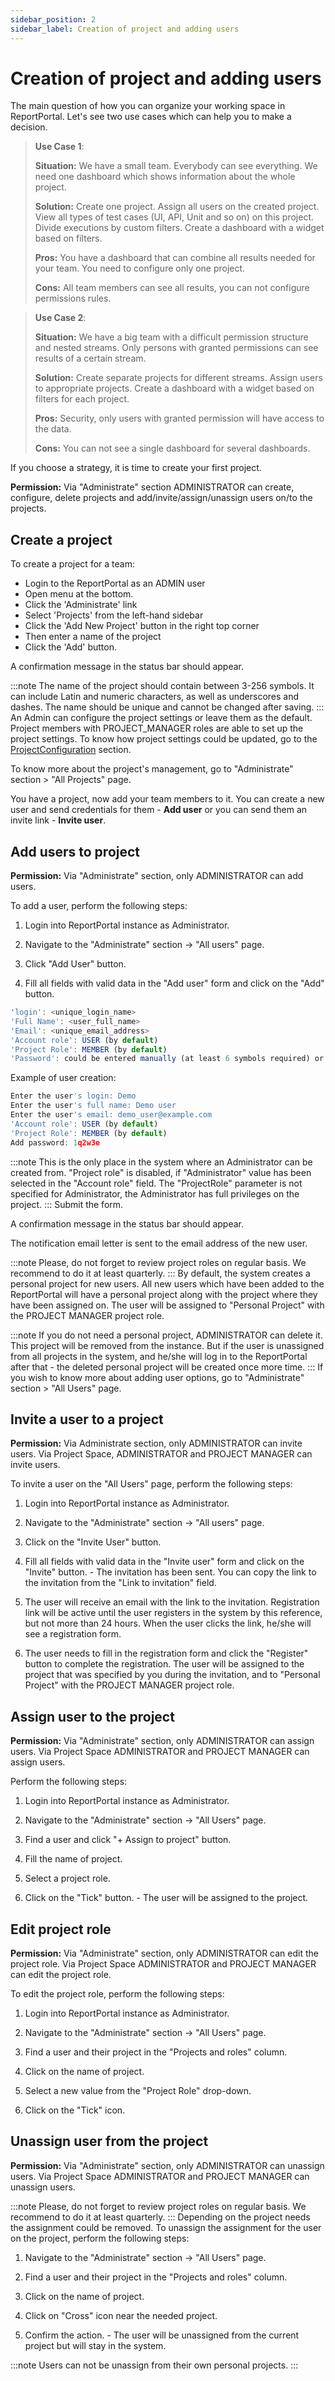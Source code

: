 ```yaml
---
sidebar_position: 2
sidebar_label: Creation of project and adding users
---
```


# Creation of project and adding users

The main question of how you can organize your working space in ReportPortal. 
Let's see two use cases which can help you to make a decision.

> **Use Case 1**: 
>
> **Situation:** We have a small team. Everybody can see everything. We need one dashboard which shows information about the whole project.
>
> **Solution:** Create one project. Assign all users on the created project. View all types of test cases (UI, API, Unit and so on) on this project. Divide executions by custom filters. Create a dashboard with a widget based on filters.
>
> **Pros:** You have a dashboard that can combine all results needed for your team. You need to configure only one project.
>
> **Cons:** All team members can see all results, you can not configure permissions rules.



> **Use Case 2**: 
>
> **Situation:** We have a big team with a difficult permission structure and nested streams. Only persons with granted permissions can see results of a certain stream. 
>
> **Solution:** Create separate projects for different streams. Assign users to appropriate projects. Create a dashboard with a widget based on filters for each project.
>
> **Pros:** Security, only users with granted permission will have access to the data.
>
> **Cons:** You can not see a single dashboard for several dashboards. 

If you choose a strategy, it is time to create your first project.

**Permission:**
Via "Administrate" section ADMINISTRATOR can create, configure, delete projects and add/invite/assign/unassign users on/to the projects. 

## Create a project

To create a project for a team:
* Login to the ReportPortal as an ADMIN user
* Open menu at the bottom.
* Click the 'Administrate' link 
* Select 'Projects' from the left-hand sidebar
* Click the 'Add New Project' button in the right top corner
* Then enter a name of the project
* Click the 'Add' button.

A confirmation message in the status bar should appear.

:::note
The name of the project should contain between 3-256 symbols. 
It can include Latin and numeric characters, as well as underscores and dashes. 
The name should be unique and cannot be changed after saving.
:::
An Admin can configure the project settings or leave them as the default. 
Project members with PROJECT_MANAGER roles are able to set up the project settings.
To know how project settings could be updated, go to the [ProjectConfiguration](./ProjectConfiguration) section.

To know more about the project's management, go to "Administrate" section > "All Projects" page.

You have a project, now add your team members to it.  You can create a new user and send credentials for them - **Add user** or you can send them an invite link - **Invite user**.

## Add users to project

**Permission:**
Via "Administrate" section, only ADMINISTRATOR can add users.

To add a user, perform the following steps:

1. Login into ReportPortal instance as Administrator.

2. Navigate to the "Administrate" section -\> "All users" page.

3. Click "Add User" button.

4. Fill all fields with valid data in the "Add user" form and click on the "Add" button.

```javascript
'login': <unique_login_name>
'Full Name': <user_full_name>
'Email': <unique_email_address>
'Account role': USER (by default)
'Project Role': MEMBER (by default)
'Password': could be entered manually (at least 6 symbols required) or generated via the link under the field.
```

Example of user creation:

```javascript
Enter the user's login: Demo
Enter the user's full name: Demo user
Enter the user's email: demo_user@example.com
'Account role': USER (by default)
'Project Role': MEMBER (by default)
Add password: 1q2w3e 
```

:::note
This is the only place in the system where an Administrator can be created
from. "Project role" is disabled, if "Administrator" value has been selected in the "Account role" field. The "ProjectRole" parameter is not specified for
Administrator, the Administrator has full privileges on the project.
:::
Submit the form.

A confirmation message in the status bar should appear.

The notification email letter is sent to the email address of the new user.

:::note
Please, do not forget to review project roles on regular basis. We recommend to do it at least quarterly.
:::
By default, the system creates a personal project for new users. All new users which have been added to the ReportPortal will have a personal project along with the project where they have been assigned on. The user will be assigned to  "Personal Project" with the PROJECT MANAGER project role.

:::note
If you do not need a personal project, ADMINISTRATOR can delete it. This project will be removed from the instance. But if the user is unassigned from all projects in the system, and he/she will log in to the ReportPortal after that - the deleted personal project will be created once more time.
:::
If you wish to know more about adding user options, go to "Administrate" section > "All Users" page.

## Invite a user to a project
**Permission:**
Via Administrate section, only ADMINISTRATOR can invite users.
Via Project Space, ADMINISTRATOR and PROJECT MANAGER can invite users.

To invite a user on the "All Users" page, perform the following steps:

1. Login into ReportPortal instance as Administrator.

2. Navigate to the "Administrate" section -\> "All users" page.

3. Click on the "Invite User" button.

4. Fill all fields with valid data in the "Invite user" form and click on the "Invite" button. - The invitation
   has been sent. You can copy the link to the invitation from the "Link to
   invitation" field.

5. The user will receive an email with the link to the invitation. Registration
   link will be active until the user registers in the system by this reference,
   but not more than 24 hours. When the user clicks the link, he/she will see a registration form.

6. The user needs to fill in the registration form and click the "Register" button to complete the registration.
   The user will be assigned to the project that was specified by you during the invitation,
   and to "Personal Project" with the PROJECT MANAGER project role.

## Assign user to the project

**Permission:**
Via "Administrate" section, only ADMINISTRATOR can assign users.
Via Project Space ADMINISTRATOR and PROJECT MANAGER can assign users.

Perform the following steps:

1. Login into ReportPortal instance as Administrator.

2. Navigate to the "Administrate" section -\> "All Users" page.

3. Find a user and click "+ Assign to project" button.

4. Fill the name of project.

5. Select a project role.

6. Click on the "Tick" button. - The user will be assigned to the project.

## Edit project role

**Permission:**
Via "Administrate" section, only ADMINISTRATOR can edit the project role.
Via Project Space ADMINISTRATOR and PROJECT MANAGER can edit the project role.

To edit the project role, perform the following steps:

1. Login into ReportPortal instance as Administrator.

2. Navigate to the "Administrate" section -\> "All Users" page.

3. Find a user and their project in the "Projects and roles" column.

4. Click on the name of project.

5. Select a new value from the "Project Role" drop-down.

6. Click on the "Tick" icon.

## Unassign user from the project

**Permission:**
Via "Administrate" section, only ADMINISTRATOR can unassign users.
Via Project Space ADMINISTRATOR and PROJECT MANAGER can unassign users.

:::note
Please, do not forget to review project roles on regular basis. We recommend to do it at least quarterly.
:::
Depending on the project needs the assignment could be removed. 
To unassign the assignment for the user on the project, perform the following steps:

1. Navigate to the "Administrate" section -\> "All Users" page.

2. Find a user and their project in the "Projects and roles" column.

3. Click on the name of project.

4. Click on "Cross" icon near the needed project.

5. Confirm the action. - The user will be unassigned from the current project but will stay in the system.

:::note
Users can not be unassign from their own personal projects.
:::

